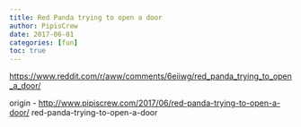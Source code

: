 ```yaml
---
title: Red Panda trying to open a door
author: PipisCrew
date: 2017-06-01
categories: [fun]
toc: true
---
```


https://www.reddit.com/r/aww/comments/6eiiwg/red_panda_trying_to_open_a_door/

origin - http://www.pipiscrew.com/2017/06/red-panda-trying-to-open-a-door/ red-panda-trying-to-open-a-door